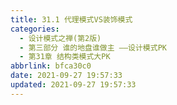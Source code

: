```yaml
---
title: 31.1 代理模式VS装饰模式
categories: 
  - 设计模式之禅(第2版)
  - 第三部分 谁的地盘谁做主 ——设计模式PK
  - 第31章 结构类模式大PK
abbrlink: bfca30c0
date: 2021-09-27 19:57:33
updated: 2021-09-27 19:57:33
---
```

